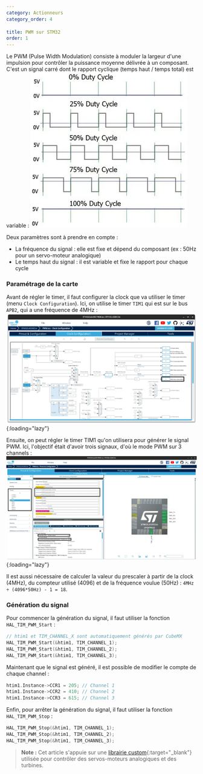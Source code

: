 ```yaml
---
category: Actionneurs
category_order: 4

title: PWM sur STM32
order: 1
---
```


Le PWM (Pulse Width Modulation) consiste à moduler la largeur d'une impulsion pour contrôler la puissance moyenne délivrée à un composant.
C'est un signal carré dont le rapport cyclique (temps haut / temps total) est variable :
![PWM](/images/pwm/signals.webp)

Deux paramètres sont à prendre en compte :
- La fréquence du signal : elle est fixe et dépend du composant (ex : 50Hz pour un servo-moteur analogique)
- Le temps haut du signal : il est variable et fixe le rapport pour chaque cycle

### Paramétrage de la carte

Avant de régler le timer, il faut configurer la clock que va utiliser le timer (menu `Clock Configuration`).
Ici, on utilise le timer `TIM1` qui est sur le bus `APB2`, qui a une fréquence de 4MHz :
![Prescaler clock](/images/pwm/clock_config.webp){:loading="lazy"}

Ensuite, on peut régler le timer TIM1 qu'on utilisera pour générer le signal PWM.
Ici, l'objectif était d'avoir trois signaux, d'où le mode PWM sur 3 channels :
![TIM1](/images/pwm/timer_config.webp){:loading="lazy"}

Il est aussi nécessaire de calculer la valeur du prescaler à partir de la clock (4MHz), 
du compteur utilisé (4096) et de la fréquence voulue (50Hz) : `4MHz ÷ (4096*50Hz) - 1 = 18`.

### Génération du signal

Pour commencer la génération du signal, il faut utiliser la fonction `HAL_TIM_PWM_Start` :
```c
// htim1 et TIM_CHANNEL_X sont automatiquement générés par CubeMX
HAL_TIM_PWM_Start(&htim1, TIM_CHANNEL_1);
HAL_TIM_PWM_Start(&htim1, TIM_CHANNEL_2);
HAL_TIM_PWM_Start(&htim1, TIM_CHANNEL_3);
```

Maintenant que le signal est généré, il est possible de modifier le compte de chaque channel :
```c
htim1.Instance->CCR1 = 205; // Channel 1
htim1.Instance->CCR2 = 410; // Channel 2
htim1.Instance->CCR3 = 615; // Channel 3
```

Enfin, pour arrêter la génération du signal, il faut utiliser la fonction `HAL_TIM_PWM_Stop` :
```c
HAL_TIM_PWM_Stop(&htim1, TIM_CHANNEL_1);
HAL_TIM_PWM_Stop(&htim1, TIM_CHANNEL_2);
HAL_TIM_PWM_Stop(&htim1, TIM_CHANNEL_3);
```

> **Note :** Cet article s'appuie sur une [librairie custom](https://github.com/RobotechNancy/Actionneurs/blob/master/PWM){:target="_blank"} 
utilisée pour contrôler des servos-moteurs analogiques et des turbines.